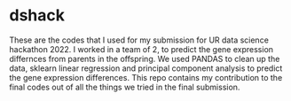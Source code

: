 # dshack
These are the codes that I used for my submission for UR data science hackathon 2022. I worked in a team of 2, to predict the gene expression differnces from parents in the offspring. We used PANDAS to clean up the data, sklearn linear regression and principal component analysis to predict the gene expression differences. This repo contains my contribution to the final codes out of all the things we tried in the final submission.

